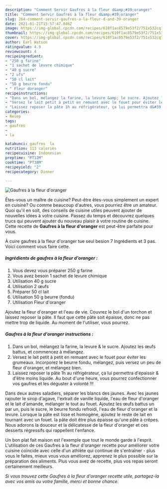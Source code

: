 ```yaml
---
description: "Comment Servir Gaufres à la fleur d&amp;#39;oranger"
title: "Comment Servir Gaufres à la fleur d&amp;#39;oranger"
slug: 264-comment-servir-gaufres-a-la-fleur-d-and-39-oranger
date: 2021-01-21T15:57:47.046Z
image: https://img-global.cpcdn.com/recipes/610f1ac8579e53f2/751x532cq70/gaufres-a-la-fleur-doranger-photo-principale-de-la-recette.jpg
thumbnail: https://img-global.cpcdn.com/recipes/610f1ac8579e53f2/751x532cq70/gaufres-a-la-fleur-doranger-photo-principale-de-la-recette.jpg
cover: https://img-global.cpcdn.com/recipes/610f1ac8579e53f2/751x532cq70/gaufres-a-la-fleur-doranger-photo-principale-de-la-recette.jpg
author: Earl Watson
ratingvalue: 4.9
reviewcount: 4
recipeingredient:
- "250 g farine"
- "1 sachet de levure chimique"
- "40 g sucre"
- "2 ufs"
- "50 cl lait"
- "50 g beurre fondu"
- " Fleur doranger"
recipeinstructions:
- "Dans un bol, mélangez la farine, la levure &amp; le sucre. Ajoutez les œufs battus, et commencez à mélangez."
- "Versez le lait petit à petit en remuant avec le fouet pour éviter les grumeaux. Incorporez le beurre fondu, mélangez, puis versez un peu de fleur d&#39;oranger, et mélangez bien."
- "Laissez reposer la pâte 1h au réfrigérateur, ça lui permettra d&#39;épaissir &amp; d&#39;être moins liquide. Au bout d&#39;une heure, vous pourrez confectionner vos gaufres et les déguster à volonté !!!"
categories:
- Resep
tags:
- gaufres
- 
- la

katakunci: gaufres  la 
nutrition: 113 calories
recipecuisine: Indonesian
preptime: "PT12M"
cooktime: "PT38M"
recipeyield: "2"
recipecategory: Dinner

---
```



![Gaufres à la fleur d&#39;oranger](https://img-global.cpcdn.com/recipes/610f1ac8579e53f2/751x532cq70/gaufres-a-la-fleur-doranger-photo-principale-de-la-recette.jpg)

Êtes-vous un maître de cuisine? Peut-être êtes-vous simplement un expert en cuisine? Ou comme beaucoup d'autres, vous pourriez être un amateur. Quoi qu'il en soit, des conseils de cuisine utiles peuvent ajouter de nouvelles idées à votre cuisine. Passez du temps et découvrez quelques trucs qui peuvent ajouter du nouveau plaisir à votre routine de cuisine. Cette recette de <strong> Gaufres à la fleur d&#39;oranger </strong> est peut-être parfaite pour vous.

<!--inarticleads1-->

À cuire gaufres à la fleur d&#39;oranger tue seul besion 7 Ingrédients et 3 pas. Voici comment vous faire cette.

##### Ingrédients de gaufres à la fleur d&#39;oranger :

1. Vous devez vous préparer 250 g farine
1. Vous avez besoin 1 sachet de levure chimique
1. Utilisation 40 g sucre
1. Utilisation 2 œufs
1. Préparer 50 cl lait
1. Utilisation 50 g beurre (fondu)
1. Utilisation  Fleur d&#39;oranger


Ajoutez la fleur d&#39;oranger et l&#39;eau de vie. Couvrez le bol d&#39;un torchon et laissez reposer la pâte. Il faut que cette pâte soit épaisse, donc ne pas mettre trop de liquide. Au moment de l&#39;utiliser, vous pourrez. 

<!--inarticleads2-->

##### Gaufres à la fleur d&#39;oranger instructions :

1. Dans un bol, mélangez la farine, la levure &amp; le sucre. Ajoutez les œufs battus, et commencez à mélangez.
1. Versez le lait petit à petit en remuant avec le fouet pour éviter les grumeaux. Incorporez le beurre fondu, mélangez, puis versez un peu de fleur d&#39;oranger, et mélangez bien.
1. Laissez reposer la pâte 1h au réfrigérateur, ça lui permettra d&#39;épaissir &amp; d&#39;être moins liquide. Au bout d&#39;une heure, vous pourrez confectionner vos gaufres et les déguster à volonté !!!


Dans deux autres saladiers, séparer les blancs des jaunes. Avec les jaunes rajouter le sirop d&#39;agave, l&#39;extrait de vanille liquide, l&#39;eau de fleur d&#39;oranger et le lait d&#39;amande, mélanger le tout au fouet. Ajoutez les œufs battus un par un, puis le sucre, le beurre fondu refroidi, l&#39;eau de fleur d&#39;oranger et la levure. Lorsque la pâte est lisse et homogène, ajoutez le reste de lait en tournant avec un fouet. la pâte doit être plus épaisse qu&#39;une pâte à crêpes. Nous adorons la douceur et la délicatesse de la fleur d&#39;oranger et ces desserts régressifs qui rappellent l&#39;enfance. 

<!--inarticleads1-->

<p>
Un bon plat fait maison est l'exemple que tout le monde garde à l'esprit. L'utilisation de ces Gaufres à la fleur d&#39;oranger recette pour améliorer votre cuisine coïncide avec celle d'un athlète qui continue de s'entraîner - plus vous le faites, mieux vous vous améliorez, apprenez le plus possible sur la préparation des aliments. Plus vous avez de recette, plus vos repas seront certainement meilleurs.
</p>

<p>
<i>Si vous trouvez cette Gaufres à la fleur d&#39;oranger recette utile, partagez-la avec vos amis ou votre famille, merci et bonne chance.</i>
</p>
